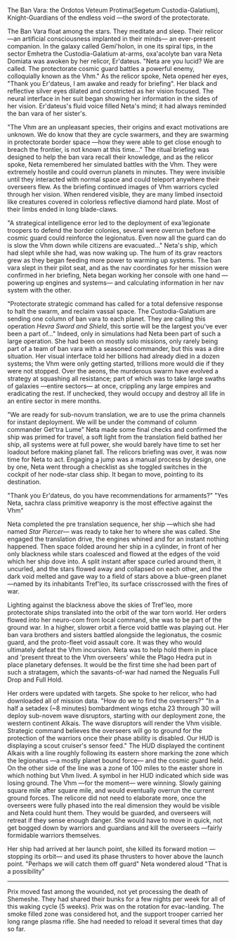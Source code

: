 

The Ban Vara: the Ordotos Veteum Protima(Segetum Custodia-Galatium), Knight-Guardians of the endless void —the sword of the protectorate.

The Ban Vara float among the stars. They meditate and sleep. Their relicor —an artificial consciousness implanted in their minds— an ever-present companion. In the galaxy called Gemi'holon, in one its spiral tips, in the sector Emhetra the Custodia-Galatium at-arms, oxa'acolyte ban vara Neta Domiata was awoken by her relicor, Er'dateus.
"Neta are you lucid? We are called. The protectorate cosmic guard battles a powerful enemy, colloquially known as the Vhm."
As the relicor spoke, Neta opened her eyes, "Thank you Er'dateus, I am awake and ready for briefing". Her black and reflective silver eyes dilated and constricted as her vision focused. The neural interface in her suit began showing her information in the sides of her vision. Er'dateus's fluid voice filled Neta's mind; it had always reminded the ban vara of her sister's.

"The Vhm are an unpleasant species, their origins and exact motivations are unknown. We do know that they are cycle swarmers, and they are swarming in protectorate border space —how they were able to get close enough to breach the frontier, is not known at this time..."
The ritual briefing was designed to help the ban vara recall their knowledge, and as the relicor spoke, Neta remembered her simulated battles with the Vhm. They were extremely hostile and could overrun planets in minutes. They were invisible until they interacted with normal space and could teleport anywhere their overseers flew. As the briefing continued images of Vhm warriors cycled through her vision. When rendered visible, they are many limbed insectoid like creatures covered in colorless reflective diamond hard plate. Most of their limbs ended in long blade-claws.

"A strategical intelligence error led to the deployment of exa'legionate troopers to defend the border colonies, several were overrun before the cosmic guard could reinforce the legionatus. Even now all the guard can do is slow the Vhm down while citizens are evacuated..." Neta's ship, which had slept while she had, was now waking up. The hum of its grav reactors grew as they began feeding more power to warming up systems. The ban vara slept in their pilot seat, and as the nav coordinates for her mission were confirmed in her briefing, Neta began working her console with one hand —powering up engines and systems— and calculating information in her nav system with the other.

"Protectorate strategic command has called for a total defensive response to halt the swarm, and reclaim vassal space. The Custodia-Galatium are sending one column of ban vara to each planet. They are calling this operation _Hevra Sword and Shield_, this sortie will be the largest you've ever been a part of..." Indeed, only in simulations had Neta been part of such a large operation. She had been on mostly solo missions, only rarely being part of a team of ban vara with a seasoned commander, but this was a dire situation. Her visual interface told her billions had already died in a dozen systems; the Vhm were only getting started, trillions more would die if they were not stopped. Over the aeons, the murderous swarm have evolved a strategy at squashing all resistance; part of which was to take large swaths of galaxies —entire sectors— at once, crippling any large empires and eradicating the rest. If unchecked, they would occupy and destroy all life in an entire sector in mere months.

"We are ready for sub-novum translation, we are to use the prima channels for instant deployment. We will be under the command of column commander Get'tra Lume" Neta made some final checks and confirmed the ship was primed for travel, a soft light from the translation field bathed her ship, all systems were at full power, she would barely have time to set her loadout before making planet fall. The relicors briefing was over, it was now time for Neta to act. Engaging a jump was a manual process by design, one by one, Neta went through a checklist as she toggled switches in the cockpit of her node-star class ship. It began to move, pointing to its destination.

"Thank you Er'dateus, do you have recommendations for armaments?"
"Yes Neta, sachra class primitive weaponry is the most effective against the Vhm"

Neta completed the pre translation sequence, her ship —which she had named _Star Piercer_— was ready to take her to where she was called. She engaged the translation drive, the engines whined and for an instant nothing happened. Then space folded around her ship in a cylinder, in front of her only blackness while stars coalesced and flowed at the edges of the void which her ship dove into. A split instant after space curled around them, it uncurled, and the stars flowed away and collapsed on each other, and the dark void melted and gave way to a field of stars above a blue-green planet —named by its inhabitants Tref'leo, its surface crisscrossed with the fires of war.

Lighting against the blackness above the skies of Tref'leo, more protectorate ships translated into the orbit of the war torn world. Her orders flowed into her neuro-com from local command, she was to be part of the ground war. In a higher, slower orbit a fierce void battle was playing out. Her ban vara brothers and sisters battled alongside the legionatus, the cosmic guard, and the proto-fleet void assault core. It was they who would ultimately defeat the Vhm incursion. Neta was to help hold them in place and 'present threat to the Vhm overseers' while the Plago Hedra put in place planetary defenses. It would be the first time she had been part of such a stratagem, which the savants-of-war had named the Negualis Full Drop and Full Hold.

Her orders were updated with targets. She spoke to her relicor, who had downloaded all of mission data.
"How do we to find the overseers?"
"In a half a setadex (~8 minutes) bombardment wings etcha 23 through 30 will deploy sub-novem wave disruptors, starting with our deployment zone, the western continent Alkais. The wave disruptors will render the Vhm visible. Strategic command believes the overseers will go to ground for the protection of the warriors once their phase ability is disabled. Our HUD is displaying a scout cruiser's sensor feed."
The HUD displayed the continent Alkais with a line roughly following its eastern shore marking the zone which the legionatus —a mostly planet bound force— and the cosmic guard held. On the other side of the line was a zone of 100 miles to the easter shore in which nothing but Vhm lived. A symbol in her HUD indicated which side was losing ground. The Vhm —for the moment— were winning. Slowly gaining square mile after square mile, and would eventually overrun the current ground forces. The relicore did not need to elaborate more, once the overseers were fully phased into the real dimension they would be visible and Neta could hunt them. They would be guarded, and overseers will retreat if they sense enough danger. She would have to move in quick, not get bogged down by warriors and guardians and kill the overseers —fairly formidable warriors themselves.

Her ship had arrived at her launch point, she killed its forward motion —stopping its orbit— and used its phase thrusters to hover above the launch point.
"Perhaps we will catch them off guard" Neta wondered aloud
"That is a possibility"

---------------------------------------------------

Prix moved fast among the wounded, not yet processing the death of Shemeshe. They had shared their bunks for a few nights per week for all of this waking cycle (5 weeks). Prix was on the rotation for evac-landing. The smoke filled zone was considered hot, and the support trooper carried her long range plasma rifle. She had needed to reload it several times that day so far. 

